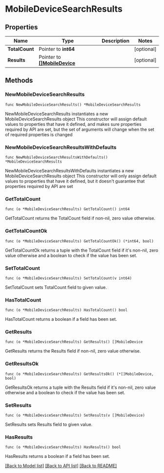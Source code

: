 # MobileDeviceSearchResults

## Properties

Name | Type | Description | Notes
------------ | ------------- | ------------- | -------------
**TotalCount** | Pointer to **int64** |  | [optional] 
**Results** | Pointer to [**[]MobileDevice**](MobileDevice.md) |  | [optional] 

## Methods

### NewMobileDeviceSearchResults

`func NewMobileDeviceSearchResults() *MobileDeviceSearchResults`

NewMobileDeviceSearchResults instantiates a new MobileDeviceSearchResults object
This constructor will assign default values to properties that have it defined,
and makes sure properties required by API are set, but the set of arguments
will change when the set of required properties is changed

### NewMobileDeviceSearchResultsWithDefaults

`func NewMobileDeviceSearchResultsWithDefaults() *MobileDeviceSearchResults`

NewMobileDeviceSearchResultsWithDefaults instantiates a new MobileDeviceSearchResults object
This constructor will only assign default values to properties that have it defined,
but it doesn't guarantee that properties required by API are set

### GetTotalCount

`func (o *MobileDeviceSearchResults) GetTotalCount() int64`

GetTotalCount returns the TotalCount field if non-nil, zero value otherwise.

### GetTotalCountOk

`func (o *MobileDeviceSearchResults) GetTotalCountOk() (*int64, bool)`

GetTotalCountOk returns a tuple with the TotalCount field if it's non-nil, zero value otherwise
and a boolean to check if the value has been set.

### SetTotalCount

`func (o *MobileDeviceSearchResults) SetTotalCount(v int64)`

SetTotalCount sets TotalCount field to given value.

### HasTotalCount

`func (o *MobileDeviceSearchResults) HasTotalCount() bool`

HasTotalCount returns a boolean if a field has been set.

### GetResults

`func (o *MobileDeviceSearchResults) GetResults() []MobileDevice`

GetResults returns the Results field if non-nil, zero value otherwise.

### GetResultsOk

`func (o *MobileDeviceSearchResults) GetResultsOk() (*[]MobileDevice, bool)`

GetResultsOk returns a tuple with the Results field if it's non-nil, zero value otherwise
and a boolean to check if the value has been set.

### SetResults

`func (o *MobileDeviceSearchResults) SetResults(v []MobileDevice)`

SetResults sets Results field to given value.

### HasResults

`func (o *MobileDeviceSearchResults) HasResults() bool`

HasResults returns a boolean if a field has been set.


[[Back to Model list]](../README.md#documentation-for-models) [[Back to API list]](../README.md#documentation-for-api-endpoints) [[Back to README]](../README.md)


